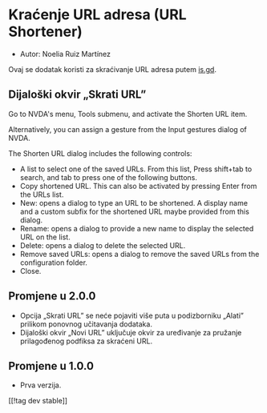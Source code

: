 # Kraćenje URL adresa (URL Shortener) #

* Autor: Noelia Ruiz Martínez

Ovaj se dodatak koristi za skraćivanje URL adresa putem [is.gd][3].

## Dijaloški okvir „Skrati URL” ##

Go to NVDA's menu, Tools submenu, and activate the Shorten URL item.

Alternatively, you can assign a gesture from the Input gestures dialog of
NVDA.

The Shorten URL dialog includes the following controls:

* A list to select one of the saved URLs. From this list, Press shift+tab to
  search, and tab to press one of the following buttons.
* Copy shortened URL. This can also be activated by pressing Enter from the
  URLs list.
* New: opens a dialog to type an URL to be shortened. A display name and a
  custom subfix for the shortened URL maybe provided from this dialog.
* Rename: opens a dialog to provide a new name to display the selected URL
  on the list.
* Delete: opens a dialog to delete the selected URL.
* Remove saved URLs: opens a dialog to remove the saved URLs from the
  configuration folder.
* Close.

## Promjene u 2.0.0 ##

* Opcija „Skrati URL” se neće pojaviti više puta u podizborniku „Alati”
  prilikom ponovnog učitavanja dodataka.
* Dijaloški okvir „Novi URL” uključuje okvir za uređivanje za pružanje
  prilagođenog podfiksa za skraćeni URL.

## Promjene u 1.0.0 ##

* Prva verzija.

[[!tag dev stable]]

[3]: https://is.gd
